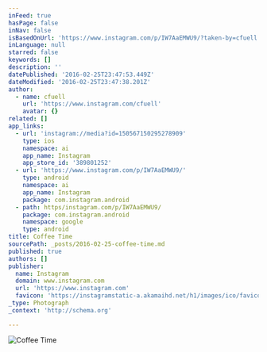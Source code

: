 ```yaml
---
inFeed: true
hasPage: false
inNav: false
isBasedOnUrl: 'https://www.instagram.com/p/IW7AaEMWU9/?taken-by=cfuell'
inLanguage: null
starred: false
keywords: []
description: ''
datePublished: '2016-02-25T23:47:53.449Z'
dateModified: '2016-02-25T23:47:38.201Z'
author:
  - name: cfuell
    url: 'https://www.instagram.com/cfuell'
    avatar: {}
related: []
app_links:
  - url: 'instagram://media?id=150567150295278909'
    type: ios
    namespace: ai
    app_name: Instagram
    app_store_id: '389801252'
  - url: 'https://www.instagram.com/p/IW7AaEMWU9/'
    type: android
    namespace: ai
    app_name: Instagram
    package: com.instagram.android
  - path: https/instagram.com/p/IW7AaEMWU9/
    package: com.instagram.android
    namespace: google
    type: android
title: Coffee Time
sourcePath: _posts/2016-02-25-coffee-time.md
published: true
authors: []
publisher:
  name: Instagram
  domain: www.instagram.com
  url: 'https://www.instagram.com'
  favicon: 'https://instagramstatic-a.akamaihd.net/h1/images/ico/favicon.ico/7cdab0872b15.ico'
_type: Photograph
_context: 'http://schema.org'

---
```

![Coffee Time](https://scontent.cdninstagram.com/t51.2885-15/e15/11190701_412792785569049_684134330_n.jpg?ig_cache_key=MTUwNTY3MTUwMjk1Mjc4OTA5.2)